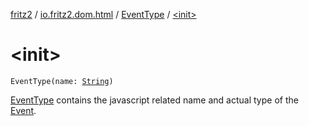 [fritz2](../../index.md) / [io.fritz2.dom.html](../index.md) / [EventType](index.md) / [&lt;init&gt;](./-init-.md)

# &lt;init&gt;

`EventType(name: `[`String`](https://kotlinlang.org/api/latest/jvm/stdlib/kotlin/-string/index.html)`)`

[EventType](index.md) contains the javascript related name and actual type of the [Event](https://kotlinlang.org/api/latest/jvm/stdlib/org.w3c.dom.events/-event/index.html).

